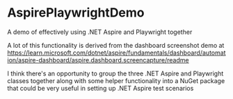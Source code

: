 # AspirePlaywrightDemo
A demo of effectively using .NET Aspire and Playwright together

A lot of this functionality is derived from the dashboard screenshot demo at https://learn.microsoft.com/dotnet/aspire/fundamentals/dashboard/automation/aspire-dashboard/aspire.dashboard.screencapture/readme

I think there's an opportunity to group the three .NET Aspire and Playwright classes together along with some helper functionality into a NuGet package that could be very useful in setting up .NET Aspire test scenarios